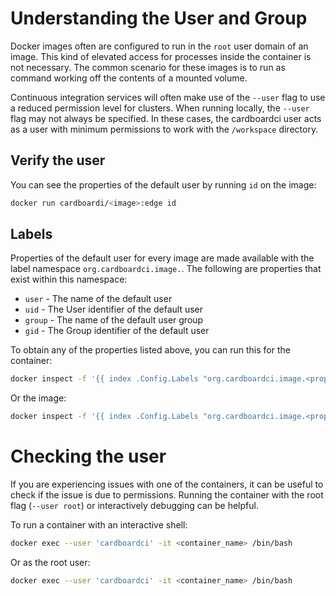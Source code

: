 # Understanding the User and Group

Docker images often are configured to run in the `root` user domain of an image. This kind of elevated access for processes inside the container is not necessary. The common scenario for these images is to run as command working off the contents of a mounted volume.

Continuous integration services will often make use of the `--user` flag to use a reduced permission level for clusters. When running locally, the `--user` flag may not always be specified. In these cases, the cardboardci user acts as a user with minimum permissions to work with the `/workspace` directory.

## Verify the user

You can see the properties of the default user by running `id` on the image:

```bash
docker run cardboardi/<image>:edge id
```

## Labels

Properties of the default user for every image are made available with the label namespace `org.cardboardci.image.`. The following are properties that exist within this namespace:

-   `user` - The name of the default user
-   `uid` - The User identifier of the default user
-   `group` - The name of the default user group
-   `gid` - The Group identifier of the default user

To obtain any of the properties listed above, you can run this for the container:

```bash
docker inspect -f '{{ index .Config.Labels "org.cardboardci.image.<property>" }}' <container_name>
```

Or the image:

```bash
docker inspect -f '{{ index .Config.Labels "org.cardboardci.image.<property>" }}' ghcr.io/cardboardci/<image_name>
```

# Checking the user

If you are experiencing issues with one of the containers, it can be useful to check if the issue is due to permissions. Running the container with the root flag (`--user root`) or interactively debugging can be helpful.

To run a container with an interactive shell:

```bash
docker exec --user 'cardboardci' -it <container_name> /bin/bash
```

Or as the root user:

```bash
docker exec --user 'cardboardci' -it <container_name> /bin/bash
```
